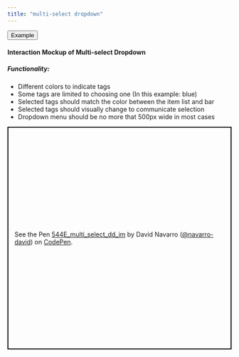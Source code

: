 ```yaml
---
title: "multi-select dropdown"
---
```


<!-- Tab links -->
<div class="tab">
  <button class="tablinks active" onclick="openTab(event, 'Example')">Example</button>
  <!-- <button class="tablinks" onclick="openTab(event, 'tab2')">tab2</button> -->
</div>

<!-- Tab content -->
<div id="Example" class="tabcontent active" style="display: block;">
  <h4>Interaction Mockup of Multi-select Dropdown</h4>
  <h5>Functionality:</h5>
  <ul>
    <li>Different colors to indicate tags</li>
    <li>Some tags are limited to choosing one (In this example: blue)</li>
    <li>Selected tags should match the color between the item list and bar</li>
    <li>Selected tags should visually change to communicate selection</li>
    <li>Dropdown menu should be no more that 500px wide in most cases</li>
  </ul>
  <!-- Codepen Embed -->
  <p class="codepen" data-height="500" data-theme-id="light" data-default-tab="result" data-user="navarro-david" data-slug-hash="XOZVGr" style="height: 500px; box-sizing: border-box; display: flex; align-items: center; justify-content: center; border: 2px solid black; margin: 1em 0; padding: 1em;" data-pen-title="544E_multi_select_dd_im">
  <span>See the Pen <a href="https://codepen.io/navarro-david/pen/XOZVGr/">
  544E_multi_select_dd_im</a> by David Navarro (<a href="https://codepen.io/navarro-david">@navarro-david</a>)
  on <a href="https://codepen.io">CodePen</a>.</span>
    </p>
    <script async src="https://static.codepen.io/assets/embed/ei.js"></script>
</div>

<!-- <div id="tab2" class="tabcontent">
</div> -->

